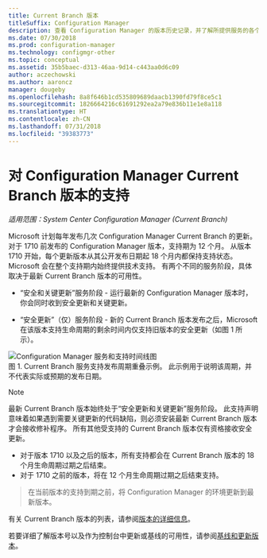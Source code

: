 ```yaml
---
title: Current Branch 版本
titleSuffix: Configuration Manager
description: 查看 Configuration Manager 的版本历史记录，并了解所提供服务的各个阶段。
ms.date: 07/30/2018
ms.prod: configuration-manager
ms.technology: configmgr-other
ms.topic: conceptual
ms.assetid: 35b5baec-d313-46aa-9d14-c443aa0d6c09
author: aczechowski
ms.author: aaroncz
manager: dougeby
ms.openlocfilehash: 8a8f646b1cd535809689daacb1390fd79f8ce5c1
ms.sourcegitcommit: 1826664216c61691292ea2a79e836b11e1e8a118
ms.translationtype: HT
ms.contentlocale: zh-CN
ms.lasthandoff: 07/31/2018
ms.locfileid: "39383773"
---
```

# <a name="support-for-configuration-manager-current-branch-versions"></a>对 Configuration Manager Current Branch 版本的支持

*适用范围：System Center Configuration Manager (Current Branch)*

Microsoft 计划每年发布几次 Configuration Manager Current Branch 的更新。 对于 1710 前发布的 Configuration Manager 版本，支持期为 12 个月。 从版本 1710 开始，每个更新版本从其公开发布日期起 18 个月内都保持支持状态。 Microsoft 会在整个支持期内始终提供技术支持。 有两个不同的服务阶段，具体取决于最新 Current Branch 版本的可用性。  

-   “安全和关键更新”服务阶段 - 运行最新的 Configuration Manager 版本时，你会同时收到安全更新和关键更新。  

-   “安全更新”（仅）服务阶段 - 新的 Current Branch 版本发布之后，Microsoft 在该版本支持生命周期的剩余时间内仅支持旧版本的安全更新（如图 1 所示）。  

 ![Configuration Manager 服务和支持时间线图](media/CM_Servicing_support_timeline1.png)  
图 1. Current Branch 服务支持发布周期重叠示例。 此示例用于说明该周期，并不代表实际或预期的发布日期。

> [!NOTE]  
>  最新 Current Branch 版本始终处于“安全更新和关键更新”服务阶段。 此支持声明意味着如果遇到需要关键更新的代码缺陷，则必须安装最新 Current Branch 版本才会接收修补程序。 所有其他受支持的 Current Branch 版本仅有资格接收安全更新。
> - 对于版本 1710 以及之后的版本，所有支持都会在 Current Branch 版本的 18 个月生命周期过期之后结束。
> - 对于 1710 之前的版本，将在 12 个月生命周期过期之后结束支持。

> 在当前版本的支持到期之前，将 Configuration Manager 的环境更新到最新版本。

有关 Current Branch 版本的列表，请参阅[版本的详细信息](/sccm/core/servers/manage/updates#version-details)。

若要详细了解版本号以及作为控制台中更新或基线的可用性，请参阅[基线和更新版本](/sccm/core/servers/manage/updates#a-namebkmkbaselinesa-baseline-and-update-versions)。
